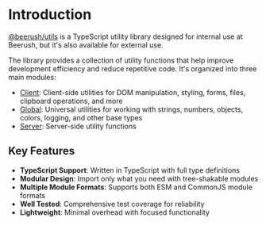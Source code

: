 # Introduction

[@beerush/utils](https://github.com/beerush-id/utils) is a TypeScript utility library designed for internal use at Beerush, but it's also available for external use.

The library provides a collection of utility functions that help improve development efficiency and reduce repetitive code. It's organized into three main modules:

- [Client](/api/client/): Client-side utilities for DOM manipulation, styling, forms, files, clipboard operations, and more
- [Global](/api/global/): Universal utilities for working with strings, numbers, objects, colors, logging, and other base types
- [Server](/api/server/): Server-side utility functions

## Key Features

- **TypeScript Support**: Written in TypeScript with full type definitions
- **Modular Design**: Import only what you need with tree-shakable modules
- **Multiple Module Formats**: Supports both ESM and CommonJS module formats
- **Well Tested**: Comprehensive test coverage for reliability
- **Lightweight**: Minimal overhead with focused functionality